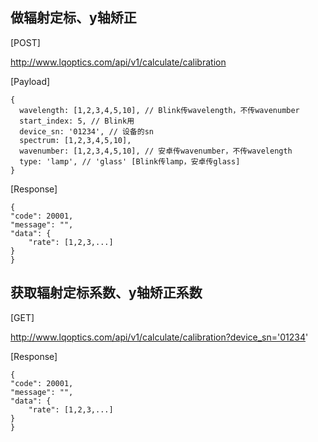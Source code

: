 ## 做辐射定标、y轴矫正 

[POST] 

http://www.lqoptics.com/api/v1/calculate/calibration

[Payload]
```
{
  wavelength: [1,2,3,4,5,10], // Blink传wavelength，不传wavenumber
  start_index: 5, // Blink用
  device_sn: '01234', // 设备的sn
  spectrum: [1,2,3,4,5,10],
  wavenumber: [1,2,3,4,5,10], // 安卓传wavenumber，不传wavelength
  type: 'lamp', // 'glass' [Blink传lamp，安卓传glass]
}
```
[Response]
```
{
"code": 20001, 
"message": "", 
"data": {
    "rate": [1,2,3,...]
}
}
```
## 获取辐射定标系数、y轴矫正系数 

[GET] 

http://www.lqoptics.com/api/v1/calculate/calibration?device_sn='01234'

[Response]
```
{
"code": 20001, 
"message": "", 
"data": {
    "rate": [1,2,3,...]
}
}
```
